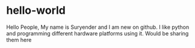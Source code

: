 # hello-world

Hello People, My name is Suryender and I am new on github.
I like python and programming different hardware platforms using it. 
Would be sharing them here
